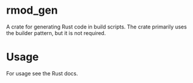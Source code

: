 # rmod_gen
A crate for generating Rust code in build scripts. The crate primarily uses the builder pattern, but it is not required.

# Usage
For usage see the Rust docs.